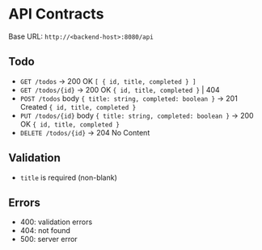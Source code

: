 # API Contracts

Base URL: `http://<backend-host>:8080/api`

## Todo
- `GET /todos` → 200 OK `[ { id, title, completed } ]`
- `GET /todos/{id}` → 200 OK `{ id, title, completed }` | 404
- `POST /todos` body `{ title: string, completed: boolean }` → 201 Created `{ id, title, completed }`
- `PUT /todos/{id}` body `{ title: string, completed: boolean }` → 200 OK `{ id, title, completed }`
- `DELETE /todos/{id}` → 204 No Content

## Validation
- `title` is required (non-blank)

## Errors
- 400: validation errors
- 404: not found
- 500: server error